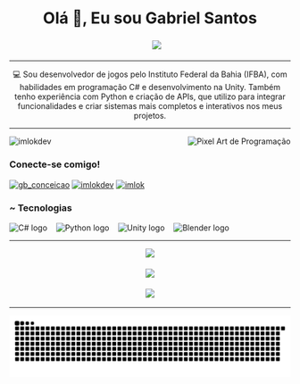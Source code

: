 #

<div align="center">
  <h1>Olá 👋, Eu sou Gabriel Santos</h1>
</div>
<div align="center">
  <h3>
    &nbsp;&nbsp;&nbsp;&nbsp;&nbsp;
    <img src="https://readme-typing-svg.herokuapp.com/?color=%2300BFFF&lines=C%23+|+Unity+|+2D/3D+|+API%27s+|+Desenvolvimento+de+Jogos&vCenter=true&width=590&height=50&pause=1000&font_size=20">
  </h3>
</div>

---

<p align="center">
  💻 Sou desenvolvedor de jogos pelo Instituto Federal da Bahia (IFBA), com habilidades em programação C# e desenvolvimento na Unity. Também tenho experiência com Python e criação de APIs, que utilizo para integrar funcionalidades e criar sistemas mais completos e interativos nos meus projetos.
</p>

---

<img align="right" alt="Pixel Art de Programação" height="150px" src="https://media2.giphy.com/media/qgQUggAC3Pfv687qPC/200w.gif?cid=6c09b9528xxz9hcjxmigja9bxha8a8w4vng0xdkmufpi3lrq&ep=v1_gifs_search&rid=200w.gif&ct=g" style="margin-left: 10px;">
<p align="left"> <img src="https://komarev.com/ghpvc/?username=imlokdev&label=Profile%20views&color=0e75b6&style=flat" alt="imlokdev" /> </p>
<h3 align="left">Conecte-se comigo!</h3>

<p align="left">
<a href="https://instagram.com/gb_conceicao" target="blank"><img align="center" src="https://raw.githubusercontent.com/rahuldkjain/github-profile-readme-generator/master/src/images/icons/Social/instagram.svg" alt="gb_conceicao" height="30" width="40" /></a>
<a href="https://twitter.com/imlokdev" target="blank"><img align="center" src="https://raw.githubusercontent.com/rahuldkjain/github-profile-readme-generator/master/src/images/icons/Social/twitter.svg" alt="imlokdev" height="30" width="40" /></a>
<a href="https://www.youtube.com/@imlok." target="blank"><img align="center" src="https://raw.githubusercontent.com/rahuldkjain/github-profile-readme-generator/master/src/images/icons/Social/youtube.svg" alt="imlok" height="30" width="40" /></a>
</p>

<h3 align="left">~ Tecnologias</h3>

<div align="left">
  <img src="https://cdn.jsdelivr.net/gh/devicons/devicon/icons/csharp/csharp-original.svg" height="25" alt="C# logo" />
  <img width="8" />
  <img src="https://cdn.jsdelivr.net/gh/devicons/devicon/icons/python/python-original.svg" height="25" alt="Python logo" />
  <img width="8" />
  <img src="https://cdn.jsdelivr.net/gh/devicons/devicon/icons/unity/unity-original.svg" height="25" alt="Unity logo" />
  <img width="8" />
  <img src="https://cdn.jsdelivr.net/gh/devicons/devicon/icons/blender/blender-original.svg" height="25" alt="Blender logo" />
  <br>
</div>

---
<!--
<div align="center">
  <h3>Estatísticas do GitHub</h3>
  <br>

  <a href="https://play.unity.com/pt/games/ecef70bb-75bb-49fd-8cf0-d81da863381d/imlok-chat-14">
    <img src="https://github-readme-stats-git-masterrstaa-rickstaa.vercel.app/api?username=imlokdev&hide_title=true&show_icons=true&include_all_commits=false&count_private=true&line_height=25&hide=issues&bg_color=000000&title_color=00BFFF&text_color=FFFFFF&border_radius=3&border_color=00BFFF&icon_color=00BFFF&theme=jolly" alt="Estatísticas do GitHub">
  </a>

  <a href="https://play.unity.com/pt/games/ecef70bb-75bb-49fd-8cf0-d81da863381d/imlok-chat-14">
    <img src="https://github-readme-stats-git-masterrstaa-rickstaa.vercel.app/api/top-langs/?username=imlokdev&line_height=10&card_width=290&layout=compact&hide_title=false&count_private=true&langs_count=4&show_icons=true&title_color=00BFFF&hide=html,scss,less&bg_color=000000&text_color=FFFFFF&border_radius=3&border_color=00BFFF" alt="Linguagens Mais Usadas">
  </a>
</div>
<div align="center">
  <img src="https://media.giphy.com/media/L1R1tvI9svkIWwpVYr/giphy.gif" width="400px"/>
</div>
-->

<div align="center">
  <a href="https://play.unity.com/pt/games/ecef70bb-75bb-49fd-8cf0-d81da863381d/imlok-chat-14">
    <img src="https://img.shields.io/badge/🎮%20ImLok%20Chat-Unity-blue?style=for-the-badge&logo=unity&logoColor=white" />
  </a>
  <br><br>

  <a href="https://github.com/imlokdev/TicTacToe_Multiplayer">
    <img src="https://img.shields.io/badge/🎮%20TicTacToe%20Multiplayer%20-Photon-green?style=for-the-badge&logo=python&logoColor=white" />
  </a>
  <br><br>

  <a href="https://github.com/imlokdev/PacMan_2D">
    <img src="https://img.shields.io/badge/🕹️%20PacMan%202D-GameDev-orange?style=for-the-badge&logo=unity&logoColor=white" />
  </a>
</div>

---

<picture align="center">
  <source media="(prefers-color-scheme: dark)" srcset="https://raw.githubusercontent.com/imlokdev/imlokdev/output/github-contribution-grid-snake-dark.svg">
  <source media="(prefers-color-scheme: light)" srcset="https://raw.githubusercontent.com/imlokdev/imlokdev/output/github-contribution-grid-snake-dark.svg">
  <img align="center" alt="Animação da Snake de Contribuições" src="https://raw.githubusercontent.com/imlokdev/imlokdev/output/github-contribution-grid-snake.svg">
</picture>
